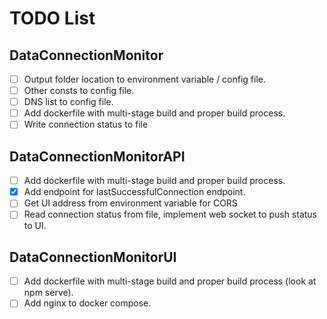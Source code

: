# TODO List

## DataConnectionMonitor

- [ ] Output folder location to environment variable / config file.
- [ ] Other consts to config file.
- [ ] DNS list to config file.
- [ ] Add dockerfile with multi-stage build and proper build process.
- [ ] Write connection status to file

## DataConnectionMonitorAPI

- [ ] Add dockerfile with multi-stage build and proper build process.
- [x] Add endpoint for lastSuccessfulConnection endpoint.
- [ ] Get UI address from environment variable for CORS
- [ ] Read connection status from file, implement web socket to push status to UI.

## DataConnectionMonitorUI

- [ ] Add dockerfile with multi-stage build and proper build process (look at npm serve).
- [ ] Add nginx to docker compose.